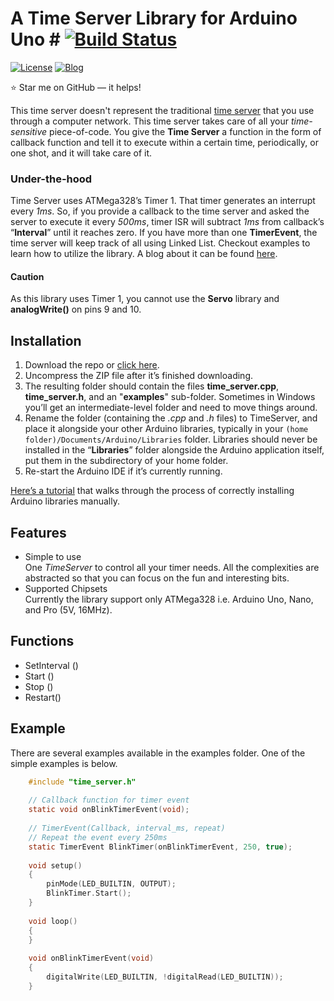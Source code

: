 # A Time Server Library for Arduino Uno # [![Build Status](https://travis-ci.com/mirzafahad/time_server_arduino.svg?branch=master)](https://travis-ci.com/mirzafahad/time_server_arduino)
[![License](https://img.shields.io/badge/license-MIT-red)](https://opensource.org/licenses/MIT)
[![Blog](https://img.shields.io/badge/blog-post-yellow)](https://mirzafahad.github.io/2020-05-17-time-server/)

:star: Star me on GitHub — it helps!

This time server doesn't represent the traditional [time server](https://en.wikipedia.org/wiki/Time_server) that you use through a computer network. This time server takes care of all your _time-sensitive_ piece-of-code. You give the __Time Server__ a function in the form of callback function and tell it to execute within a certain time, periodically, or one shot, and it will take care of it.

### Under-the-hood
Time Server uses ATMega328’s Timer 1. That timer generates an interrupt every _1ms_. So, if you provide a callback to the time server and asked the server to execute it every _500ms_, timer ISR will subtract _1ms_ from callback’s “__Interval__” until it reaches zero. If you have more than one __TimerEvent__, the time server will keep track of all using Linked List.
Checkout examples to learn how to utilize the library. A blog about it can be found [here](https://mirzafahad.github.io/2020-05-17-time-server/).

#### Caution
As this library uses Timer 1, you cannot use the __Servo__ library and __analogWrite()__ on pins 9 and 10.

## Installation
1.	Download the repo or [click here]( https://github.com/mirzafahad/Time_Server_Arduino/archive/master.zip).
2.	Uncompress the ZIP file after it’s finished downloading.
3.	The resulting folder should contain the files __time\_server.cpp__, __time\_server.h__, and an "__examples__" sub-folder. Sometimes in Windows you’ll get an intermediate-level folder and need to move things around.
4.	Rename the folder (containing the _.cpp_ and _.h_ files) to TimeServer, and place it alongside your other Arduino libraries, typically in your `(home folder)/Documents/Arduino/Libraries` folder. Libraries should never be installed in the “__Libraries__” folder alongside the Arduino application itself, put them in the subdirectory of your home folder.
5.	Re-start the Arduino IDE if it’s currently running.

[Here’s a tutorial]( https://learn.adafruit.com/adafruit-all-about-arduino-libraries-install-use/how-to-install-a-library) that walks through the process of correctly installing Arduino libraries manually.


## Features
* Simple to use  
One _TimeServer_ to control all your timer needs. All the complexities are abstracted so that you can focus on the fun and interesting bits.  
* Supported Chipsets  
Currently the library support only ATMega328 i.e. Arduino Uno, Nano, and Pro (5V, 16MHz).


## Functions
* SetInterval ()
* Start ()
* Stop ()
* Restart()

## Example
There are several examples available in the examples folder. One of the simple examples is below.

```C
	#include "time_server.h"
	
	// Callback function for timer event
	static void onBlinkTimerEvent(void);
	
	// TimerEvent(Callback, interval_ms, repeat)
	// Repeat the event every 250ms
	static TimerEvent BlinkTimer(onBlinkTimerEvent, 250, true);
	
	void setup() 
	{
	    pinMode(LED_BUILTIN, OUTPUT);
	    BlinkTimer.Start();
	}
	
	void loop() 
	{
	}
	
	void onBlinkTimerEvent(void)
	{
	    digitalWrite(LED_BUILTIN, !digitalRead(LED_BUILTIN));
	}
```